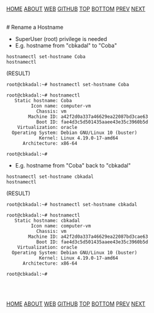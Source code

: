 ---
---

[HOME](index.md)
[ABOUT](README.md)
[WEB](https://osp4diss.vlsm.org/)
[GITHUB](/https://github.com/os2xx/osp4diss)
[TOP](#)
[BOTTOM](#endofpage)
[PREV](osp-104.md)
[NEXT](osp-106.md)


<br>
# Rename a Hostname

* SuperUser (root) privilege is needed
* E.g. hostname from "cbkadal" to "Coba"


```
hostnamectl set-hostname Coba
hostnamectl

```

(RESULT)
```
root@cbkadal:~# hostnamectl set-hostname Coba

root@cbkadal:~# hostnamectl
   Static hostname: Coba
         Icon name: computer-vm
           Chassis: vm
        Machine ID: a42f2d0a337a46629ea22087bd3cae63
           Boot ID: fae4d3c5d501435aaee43e35c3960b5d
    Virtualization: oracle
  Operating System: Debian GNU/Linux 10 (buster)
            Kernel: Linux 4.19.0-17-amd64
      Architecture: x86-64

root@cbkadal:~# 

```

* E.g. hostname from "Coba" back to "cbkadal"

```
hostnamectl set-hostname cbkadal
hostnamectl

```

(RESULT)
```
root@cbkadal:~# hostnamectl set-hostname cbkadal

root@cbkadal:~# hostnamectl
   Static hostname: cbkadal
         Icon name: computer-vm
           Chassis: vm
        Machine ID: a42f2d0a337a46629ea22087bd3cae63
           Boot ID: fae4d3c5d501435aaee43e35c3960b5d
    Virtualization: oracle
  Operating System: Debian GNU/Linux 10 (buster)
            Kernel: Linux 4.19.0-17-amd64
      Architecture: x86-64

root@cbkadal:~# 

```

<br id="endofpage"><br>

[HOME](index.md)
[ABOUT](README.md)
[WEB](https://osp4diss.vlsm.org/)
[GITHUB](/https://github.com/os2xx/osp4diss)
[TOP](#)
[BOTTOM](#endofpage)
[PREV](osp-104.md)
[NEXT](osp-106.md)
<br>


